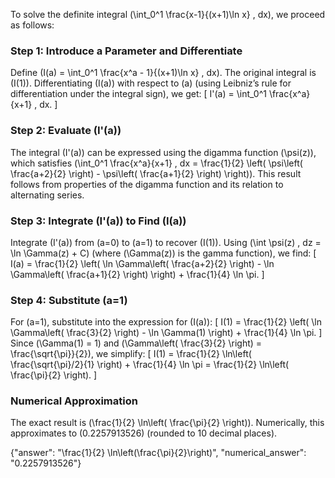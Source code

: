 
To solve the definite integral \(\int_0^1 \frac{x-1}{(x+1)\ln x} \, dx\), we proceed as follows:

### Step 1: Introduce a Parameter and Differentiate
Define \(I(a) = \int_0^1 \frac{x^a - 1}{(x+1)\ln x} \, dx\). The original integral is \(I(1)\). Differentiating \(I(a)\) with respect to \(a\) (using Leibniz’s rule for differentiation under the integral sign), we get:
\[
I'(a) = \int_0^1 \frac{x^a}{x+1} \, dx.
\]

### Step 2: Evaluate \(I'(a)\)
The integral \(I'(a)\) can be expressed using the digamma function \(\psi(z)\), which satisfies \(\int_0^1 \frac{x^a}{x+1} \, dx = \frac{1}{2} \left( \psi\left( \frac{a+2}{2} \right) - \psi\left( \frac{a+1}{2} \right) \right)\). This result follows from properties of the digamma function and its relation to alternating series.

### Step 3: Integrate \(I'(a)\) to Find \(I(a)\)
Integrate \(I'(a)\) from \(a=0\) to \(a=1\) to recover \(I(1)\). Using \(\int \psi(z) \, dz = \ln \Gamma(z) + C\) (where \(\Gamma(z)\) is the gamma function), we find:
\[
I(a) = \frac{1}{2} \left( \ln \Gamma\left( \frac{a+2}{2} \right) - \ln \Gamma\left( \frac{a+1}{2} \right) \right) + \frac{1}{4} \ln \pi.
\]

### Step 4: Substitute \(a=1\)
For \(a=1\), substitute into the expression for \(I(a)\):
\[
I(1) = \frac{1}{2} \left( \ln \Gamma\left( \frac{3}{2} \right) - \ln \Gamma(1) \right) + \frac{1}{4} \ln \pi.
\]
Since \(\Gamma(1) = 1\) and \(\Gamma\left( \frac{3}{2} \right) = \frac{\sqrt{\pi}}{2}\), we simplify:
\[
I(1) = \frac{1}{2} \ln\left( \frac{\sqrt{\pi}/2}{1} \right) + \frac{1}{4} \ln \pi = \frac{1}{2} \ln\left( \frac{\pi}{2} \right).
\]

### Numerical Approximation
The exact result is \(\frac{1}{2} \ln\left( \frac{\pi}{2} \right)\). Numerically, this approximates to \(0.2257913526\) (rounded to 10 decimal places).

{"answer": "\\frac{1}{2} \\ln\\left(\\frac{\\pi}{2}\\right)", "numerical_answer": "0.2257913526"}